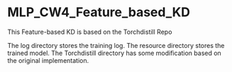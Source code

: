 # MLP_CW4_Feature_based_KD
This Feature-based KD is based on the Torchdistill Repo

The log directory stores the training log.
The resource directory stores the trained model.
The Torchdistill directory has some modification based on the original implementation.
